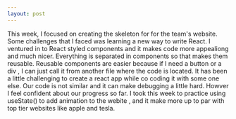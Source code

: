 ```yaml
---
layout: post
---
```


This week, I focused on creating the skeleton for for the team's website.
Some challenges that I faced was learning a new way to write React. I ventured in to React styled components and it makes code more appealiong and much nicer.
Everything is separated in components so that makes them reusable. Reusable components are easier because if I need a button or a div , I can just call it from another file where the code is located. It has been a little challenging to create a react app while co coding it with some one else. Our code is not similar and it can make debugging a little hard. Howver I feel confident about our progress so far. I took this week to practice using useState() to add animation to the webite , and it make more up to par with top tier websites like apple and tesla.
